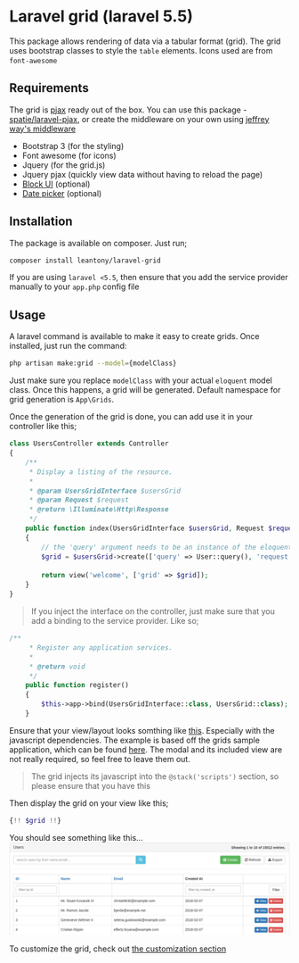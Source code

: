 # Laravel grid (laravel 5.5)
This package allows rendering of data via a tabular format (grid). 
The grid uses bootstrap classes to style the `table` elements. Icons used are from `font-awesome`

## Requirements
The grid is [pjax](https://github.com/defunkt/jquery-pjax) ready out of the box. You can use this package - [spatie/laravel-pjax](https://github.com/spatie/laravel-pjax), or create the middleware on your own using [jeffrey way's middleware](https://gist.github.com/JeffreyWay/8526696b6f29201c4e33)

+ Bootstrap 3 (for the styling)
+ Font awesome (for icons)
+ Jquery (for the grid.js)
+ Jquery pjax (quickly view data without having to reload the page)
+ [Block UI](https://github.com/malsup/blockui) (optional)
+ [Date picker](https://github.com/uxsolutions/bootstrap-datepicker.git) (optional)

## Installation
The package is available on composer. Just run;
```bash
composer install leantony/laravel-grid
```
If you are using `laravel <5.5`, then ensure that you add the service provider manually to your `app.php` config file

## Usage
A laravel command is available to make it easy to create grids. 
Once installed, just run the command:
```bash
php artisan make:grid --model={modelClass}
```

Just make sure you replace `modelClass` with your actual `eloquent` model class.
Once this happens, a grid will be generated. Default namespace for grid generation is `App\Grids`.

Once the generation of the grid is done, you can add use it in your controller like this;
```php
class UsersController extends Controller
{
    /**
     * Display a listing of the resource.
     *
     * @param UsersGridInterface $usersGrid
     * @param Request $request
     * @return \Illuminate\Http\Response
     */
    public function index(UsersGridInterface $usersGrid, Request $request)
    {
        // the 'query' argument needs to be an instance of the eloquent query builder
        $grid = $usersGrid->create(['query' => User::query(), 'request' => $request]);

        return view('welcome', ['grid' => $grid]);
    }
}
```
> If you inject the interface on the controller, just make sure that you add a binding to the service provider. Like so;
```php
/**
     * Register any application services.
     *
     * @return void
     */
    public function register()
    {
        $this->app->bind(UsersGridInterface::class, UsersGrid::class);
    }
```


Ensure that your view/layout looks somthing like [this](https://gist.github.com/leantony/4a7a795904c60b6b7f91431e4241e37b). Especially with the javascript dependencies. The example is based off the grids sample application, which can be found [here](https://github.com/leantony/laravel_grid_app). The modal and its included view are not really required, so feel free to leave them out.
> The grid injects its javascript into the `@stack('scripts')` section, so please ensure that you have this

Then display the grid on your view like this;
```php
{!! $grid !!}
```

You should see something like this...
![sample](docs/sample.png)

To customize the grid, check out [the customization section](docs/customization.md)
